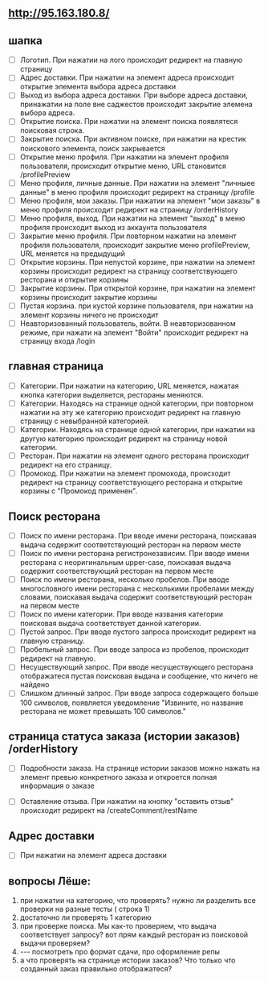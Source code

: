 ## http://95.163.180.8/

## шапка
- [ ] Логотип. При нажатии на лого происходит редирект на главную страницу
- [ ] Адрес доставки. При нажатии на элемент адреса происходит открытие элемента выбора адреса доставки
- [ ] Выход из выбора адреса доставки. При выборе адреса доставки, принажатии на поле вне саджестов происходит закрытие элемена выбора адреса.
- [ ] Открытие поиска. При нажатии на элемент поиска появлятеся поисковая строка.
- [ ] Закрытие поиска. При активном поиске, при нажатии на крестик поискового элемента, поиск закрывается
- [ ] Открытие меню профиля. При нажатии на элемент профиля пользователя, происходит открытие меню, URL становится /profilePreview
- [ ] Меню профиля, личные данные. При нажатии на элемент "личныее данные" в меню профиля происходит редирект на страницу /profile
- [ ] Меню профиля, мои заказы. При нажатии на элемент "мои заказы" в меню профиля происходит редирект на страницу /orderHistory
- [ ] Меню профиля, выход. При нажатии на элемент "выход" в меню профиля происходит выход из аккаунта пользователя
- [ ] Закрытие меню профиля. При повторном нажатии на элемент профиля пользователя, происходит закрытие меню profilePreview, URL меняется на предыдущий
- [ ] Открытие корзины. При непустой корзине, при нажатии на элемент корзины происходит редирект на страницу соответствующего ресторана и открытие корзины
- [ ] Закрытие корзины. При открытой корзине, при нажатии на элемент корзины происходит закрытие корзины
- [ ] Пустая корзина. при кустой корзине пользователя, при нажатии на элемент корзины ничего не происходит
- [ ] Неавторизованный пользователь, войти. В неавторизованном режиме, при нажати на элемент "Войти" происходит редирект на страницу входа /login

## главная страница  
- [ ] Категории. При нажатии на категорию, URL меняется, нажатая кнопка категории выделяется, рестораны меняются.
- [ ] Категории. Находясь на странице одной категории, при повторном нажатии на эту же категорию происходит редирект на главную страницу с невыбранной категорией.
- [ ] Категории. Находясь на странице одной категории, при нажатии на другую категорию происходит редирект на страницу новой категории.
- [ ] Ресторан. При нажатии на элемент одного ресторана происходит редирект на его страницу.
- [ ] Промокод. При нажатии на элемент промокода, происходит редирект на страницу соответствующего ресторана и открытие корзины с "Промокод применен".

## Поиск ресторана
- [ ] Поиск по имени ресторана. При вводе имени ресторана, поискавая выдача содержит соответствующий ресторан на первом месте
- [ ] Поиск по имени ресторана регистронезависим. При вводе имени ресторана с неоригинальным upper-case, поискавая выдача содержит соответствующий ресторан на первом месте
- [ ] Поиск по имени ресторана, несколько пробелов. При вводе многословного имени ресторана с несколькими пробелами между словами, поискавая выдача содержит соответствующий ресторан на первом месте
- [ ] Поиск по имени категории. При вводе названия категории поисковая выдача соответствует данной категории.
- [ ] Пустой запрос. При вводе пустого запроса происходит редирект на главную страницу.
- [ ] Пробельный запрос. При вводе запроса из пробелов, происходит редирект на главную.
- [ ] Несуществующий запрос. При вводе несуществующего ресторана отображатеся пустая поисковая выдача и сообщение, что ничего не найдено
- [ ] Слишком длинный запрос. При вводе запроса содержащего больше 100 символов, появляется уведомление "Извините, но название ресторана не может превышать 100 символов."

## страница статуса заказа (истории заказов) /orderHistory
- [ ] Подробности заказа. На странице истории заказов можно нажать на элемент превью конкретного заказа и откроется полная информация о заказе
- [ ] Оставление отзыва. При нажатии на кнопку "оставить отзыв" происходит редирект на /createComment/restName


## Адрес доставки
- [ ] При нажатии на элемент адреса доставки

  
  
  
## вопросы Лёше:
  1. при нажатии на категорию, что проверять? нужно ли разделить все проверки на разные тесты ( строка 1)
  2. достаточно ли проверять 1 категорию
  3. при проверке поиска. Мы как-то проверяем, что выдача соответствует запросу? вот прям каждый ресторан из поисковой выдачи проверяем?
  4. --- посмотреть про формат сдачи, про оформление репы
  5. а что проверять на странице истории заказов? Что только что созданный заказ правильно отображатеся?
